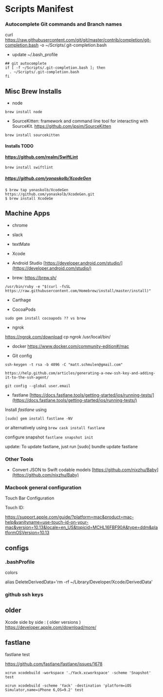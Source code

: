 Scripts Manifest
===


### Autocomplete Git commands and Branch names

curl https://raw.githubusercontent.com/git/git/master/contrib/completion/git-completion.bash -o ~/Scripts/.git-completion.bash

- update ~/.bash_profile
	
```
## git autocomplete
if [ -f ~/Scripts/.git-completion.bash ]; then
  . ~/Scripts/.git-completion.bash
fi
```

## Misc Brew Installs

- node 

```brew install node```


- SourceKitten: framework and command line tool for interacting with SourceKit.
https://github.com/jpsim/SourceKitten

`
brew install sourcekitten
`


#### Installs TODO

#### https://github.com/realm/SwiftLint
```
brew install swiftlint

```

##### https://github.com/yonaskolb/XcodeGen

````
$ brew tap yonaskolb/XcodeGen https://github.com/yonaskolb/XcodeGen.git
$ brew install XcodeGe
````

## Machine Apps

- chrome
- slack
- textMate
- Xcode
- Android Studio [https://developer.android.com/studio/](https://developer.android.com/studio/)

- brew: https://brew.sh/

```
/usr/bin/ruby -e "$(curl -fsSL https://raw.githubusercontent.com/Homebrew/install/master/install)"
```

- Carthage 

- CocoaPods 

```
sudo gem install cocoapods ?? vs brew 
```

- ngrok

https://ngrok.com/download
cp ngrok /usr/local/bin/

- docker
https://www.docker.com/community-edition#/mac

- Git config

```
ssh-keygen -t rsa -b 4096 -C "matt.schmulen@gmail.com"

https://help.github.com/articles/generating-a-new-ssh-key-and-adding-it-to-the-ssh-agent/

git config --global user.email
```

- fastlane [https://docs.fastlane.tools/getting-started/ios/running-tests/](https://docs.fastlane.tools/getting-started/ios/running-tests/)

Install _fastlane_ using
```
[sudo] gem install fastlane -NV
```
or alternatively using `brew cask install fastlane`

configure snapshot
`fastlane snapshot init`

update:
To update fastlane, just run [sudo] bundle update fastlane


### Other Tools

- Convert JSON to Swift codable models [https://github.com/nixzhu/Baby](https://github.com/nixzhu/Baby)

### Macbook general configuration

Touch Bar Configuration

Touch ID:

https://support.apple.com/guide/?platform=mac&product=mac-help&vanityname=use-touch-id-on-your-mac&version=10.13&locale=en_US&topicid=MCHL16FBF90A&type=ddm&platformOSVersion=10.13

## configs

### .bashProfile

colors

alias DeleteDerivedData='rm -rf ~/Library/Developer/Xcode/DerivedData'

### github ssh keys

## older 

Xcode side by side : ( older versions )
https://developer.apple.com/download/more/

## fastlane

fastlane test

https://github.com/fastlane/fastlane/issues/1678

```
xcrun xcodebuild -workspace './Yack.xcworkspace' -scheme 'Snapshot' test
```

```
xcrun xcodebuild -scheme 'Yack' -destination 'platform=iOS Simulator,name=iPhone 6,OS=9.2' test
```

